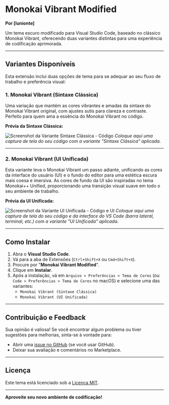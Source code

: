 # Monokai Vibrant Modified

**Por [lunionte]**

Um tema escuro modificado para Visual Studio Code, baseado no clássico Monokai Vibrant, oferecendo duas variantes distintas para uma experiência de codificação aprimorada.

---

## Variantes Disponíveis

Esta extensão inclui duas opções de tema para se adequar ao seu fluxo de trabalho e preferência visual:

### 1. Monokai Vibrant (Sintaxe Clássica)

Uma variação que mantém as cores vibrantes e amadas da sintaxe do Monokai Vibrant original, com ajustes sutis para clareza e contraste. Perfeito para quem ama a essência do Monokai Vibrant no código.

**Prévia da Sintaxe Clássica:**

![Screenshot da Variante Sintaxe Clássica - Código](https://via.placeholder.com/800x450?text=COLOCAR+AQUI+SCREENSHOT+DO+TEMA+SINTAXE+CL%C3%81SSICA)
_Coloque aqui uma captura de tela do seu código com a variante "Sintaxe Clássica" aplicada._

---

### 2. Monokai Vibrant (UI Unificada)

Esta variante leva o Monokai Vibrant um passo adiante, unificando as cores da interface do usuário (UI) e o fundo do editor para uma estética escura mais coesa e imersiva. As cores de fundo da UI são inspiradas no tema Monokai++ Unified, proporcionando uma transição visual suave em todo o seu ambiente de trabalho.

**Prévia da UI Unificada:**

![Screenshot da Variante UI Unificada - Código e UI](https://via.placeholder.com/800x450?text=COLOCAR+AQUI+SCREENSHOT+DO+TEMA+UI+UNIFICADA)
_Coloque aqui uma captura de tela do seu código e da interface do VS Code (barra lateral, terminal, etc.) com a variante "UI Unificada" aplicada._

---

## Como Instalar

1.  Abra o **Visual Studio Code**.
2.  Vá para a aba de Extensões (`Ctrl+Shift+X` ou `Cmd+Shift+X`).
3.  Procure por "**Monokai Vibrant Modified**".
4.  Clique em **Instalar**.
5.  Após a instalação, vá em `Arquivo > Preferências > Tema de Cores` (ou `Code > Preferências > Tema de Cores` no macOS) e selecione uma das variantes:
    -   `Monokai Vibrant (Sintaxe Clássica)`
    -   `Monokai Vibrant (UI Unificada)`

---

## Contribuição e Feedback

Sua opinião é valiosa! Se você encontrar algum problema ou tiver sugestões para melhorias, sinta-se à vontade para:

-   Abrir uma [issue no GitHub](https://github.com/[SeuUsuario]/[seu-repo-tema]/issues) (se você usar GitHub).
-   Deixar sua avaliação e comentários no Marketplace.

---

## Licença

Este tema está licenciado sob a [Licença MIT](LICENSE).

---

**Aproveite seu novo ambiente de codificação!**
